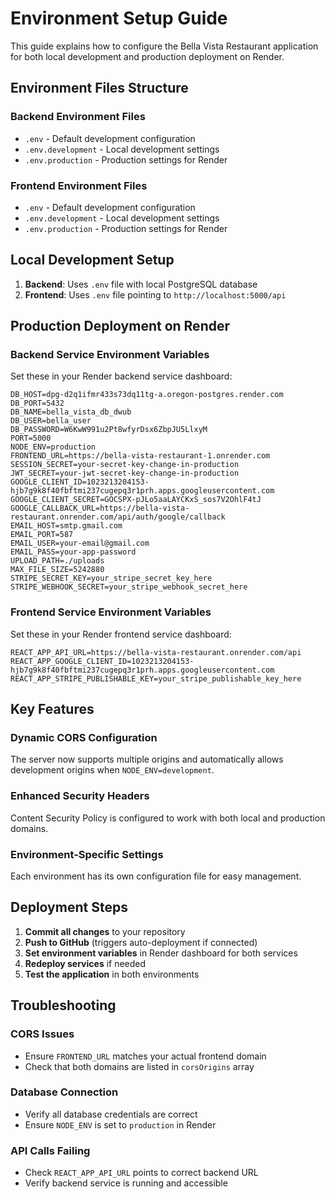 # Environment Setup Guide

This guide explains how to configure the Bella Vista Restaurant application for both local development and production deployment on Render.

## Environment Files Structure

### Backend Environment Files
- `.env` - Default development configuration
- `.env.development` - Local development settings
- `.env.production` - Production settings for Render

### Frontend Environment Files
- `.env` - Default development configuration
- `.env.development` - Local development settings
- `.env.production` - Production settings for Render

## Local Development Setup

1. **Backend**: Uses `.env` file with local PostgreSQL database
2. **Frontend**: Uses `.env` file pointing to `http://localhost:5000/api`

## Production Deployment on Render

### Backend Service Environment Variables
Set these in your Render backend service dashboard:

```
DB_HOST=dpg-d2q1ifmr433s73dq11tg-a.oregon-postgres.render.com
DB_PORT=5432
DB_NAME=bella_vista_db_dwub
DB_USER=bella_user
DB_PASSWORD=W6KwW991u2Pt8wfyrDsx6ZbpJU5LlxyM
PORT=5000
NODE_ENV=production
FRONTEND_URL=https://bella-vista-restaurant-1.onrender.com
SESSION_SECRET=your-secret-key-change-in-production
JWT_SECRET=your-jwt-secret-key-change-in-production
GOOGLE_CLIENT_ID=1023213204153-hjb7g9k8f40fbftmi237cugepq3r1prh.apps.googleusercontent.com
GOOGLE_CLIENT_SECRET=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
GOOGLE_CALLBACK_URL=https://bella-vista-restaurant.onrender.com/api/auth/google/callback
EMAIL_HOST=smtp.gmail.com
EMAIL_PORT=587
EMAIL_USER=your-email@gmail.com
EMAIL_PASS=your-app-password
UPLOAD_PATH=./uploads
MAX_FILE_SIZE=5242880
STRIPE_SECRET_KEY=your_stripe_secret_key_here
STRIPE_WEBHOOK_SECRET=your_stripe_webhook_secret_here
```

### Frontend Service Environment Variables
Set these in your Render frontend service dashboard:

```
REACT_APP_API_URL=https://bella-vista-restaurant.onrender.com/api
REACT_APP_GOOGLE_CLIENT_ID=1023213204153-hjb7g9k8f40fbftmi237cugepq3r1prh.apps.googleusercontent.com
REACT_APP_STRIPE_PUBLISHABLE_KEY=your_stripe_publishable_key_here
```

## Key Features

### Dynamic CORS Configuration
The server now supports multiple origins and automatically allows development origins when `NODE_ENV=development`.

### Enhanced Security Headers
Content Security Policy is configured to work with both local and production domains.

### Environment-Specific Settings
Each environment has its own configuration file for easy management.

## Deployment Steps

1. **Commit all changes** to your repository
2. **Push to GitHub** (triggers auto-deployment if connected)
3. **Set environment variables** in Render dashboard for both services
4. **Redeploy services** if needed
5. **Test the application** in both environments

## Troubleshooting

### CORS Issues
- Ensure `FRONTEND_URL` matches your actual frontend domain
- Check that both domains are listed in `corsOrigins` array

### Database Connection
- Verify all database credentials are correct
- Ensure `NODE_ENV` is set to `production` in Render

### API Calls Failing
- Check `REACT_APP_API_URL` points to correct backend URL
- Verify backend service is running and accessible